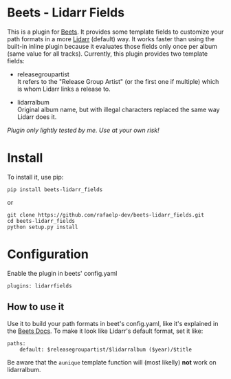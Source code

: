 **Beets - Lidarr Fields**
=========================

This is a plugin for [Beets](https://github.com/beetbox/beets).
It provides some template fields to customize your path formats in
a more [Lidarr](https://github.com/lidarr/Lidarr) (default) way.
It works faster than using the built-in inline plugin because it
evaluates those fields only once per album (same value for all tracks).
Currently, this plugin provides two template fields:

* releasegroupartist  
  It refers to the "Release Group Artist" (or the first one if multiple)
  which is whom Lidarr links a release to.

* lidarralbum  
  Original album name, but with illegal characters replaced
  the same way Lidarr does it.

*Plugin only lightly tested by me. Use at your own risk!*

**Install**
===========

To install it, use pip:

    pip install beets-lidarr_fields

or

    git clone https://github.com/rafaelp-dev/beets-lidarr_fields.git
    cd beets-lidarr_fields
    python setup.py install


**Configuration**
=================

Enable the plugin in beets' config.yaml

    plugins: lidarrfields

How to use it
-------------

Use it to build your path formats in beet's config.yaml,
like it's explained in the [Beets Docs](https://beets.readthedocs.io/en/stable/reference/pathformat.html).
To make it look like Lidarr's default format, set it like:

    paths:
        default: $releasegroupartist/$lidarralbum ($year)/$title

Be aware that the ``aunique`` template function will
(most likelly) **not** work on lidarralbum.